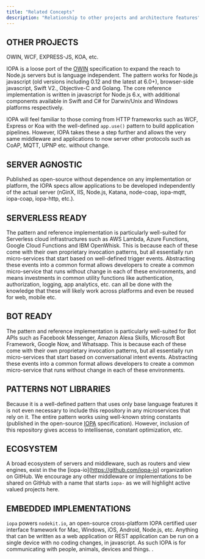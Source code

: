 ```yaml
---
title: "Related Concepts"
description: "Relationship to other projects and architecture features"
---
```

## OTHER PROJECTS
OWIN, WCF, EXPRESS-JS, KOA, etc.

IOPA is a loose port of the [OWIN](http://owin.org) specification to expand the reach to Node.js servers but is language independent.  The pattern works for Node.js javascript (old versions including 0.12 and the latest at 6.0+),  browser-side javascript, Swift V2., Objective-C and Golang.   The core reference implementation is written in javascript for Node.js 6.x, with additional components available in Swift and C# for Darwin/Unix and Windows platforms respectively.

IOPA will feel familiar to those coming from HTTP frameworks such as WCF, Express or Koa with the well-defined `app.use()` pattern to build application pipelines.  However, IOPA takes these a step further and allows the very same middleware and applications to now server other protocols such as CoAP, MQTT, UPNP etc. without change.  

## SERVER AGNOSTIC

Published as open-source without dependence on any implementation or platform, the IOPA specs allow applications to be developed independently of the actual server (nGinX, IIS, Node.js, Katana, node-coap, iopa-mqtt, iopa-coap, iopa-http, etc.). 

## SERVERLESS READY

The pattern and reference implementation is particularly well-suited for Serverless cloud infrastructures such as AWS Lambda, Azure Functions, Google Cloud Functions and IBM OpenWhisk.   This is because each of these come with their own proprietary invocation patterns, but all essentially run micro-services that start based on well-defined trigger events.  Abstracting these events into a common format allows developers to create a common micro-service that runs without change in each of these environments, and means investments in common utility functions like authentication, authorization, logging, app analytics, etc. can all be done with the knowledge that these will likely work across platforms and even be reused for web, mobile etc.

## BOT READY

The pattern and reference implementation is particularly well-suited for Bot APIs such as Facebook Messenger, Amazon Alexa Skills, Microsoft Bot Framework, Google Now, and Whatsapp.   This is because each of these come with their own proprietary invocation patterns, but all essentially run micro-services that start based on conversational intent events.  Abstracting these events into a common format allows developers to create a common micro-service that runs without change in each of these environments.

## PATTERNS NOT LIBRARIES

Because it is a well-defined pattern that uses only base language features it is not even necessary to include this repository in any microservices that rely on it.  The entire pattern works using well-known string constants (published in the open-source [IOPA](https://github.com/iopa-io/iopa-spec) specification).  However, inclusion of this repository gives access to intellisense, constant optimization, etc.

## ECOSYSTEM 

A broad ecosystem of servers and middleware, such as routers and view engines, exist in the the [iopa-io](https://github.com/iopa-io] organization on GitHub.   We encourage any other middleware or implementations to be shared on GitHub with a name that starts `iopa-` as we will highlight active valued projects here.

## EMBEDDED IMPLEMENTATIONS

`iopa` powers `nodekit.io`, an open-source cross-platform IOPA certified user interface framework for Mac, Windows, iOS, Android, Node.js, etc.   Anything that can be written as a web application or REST application can be run on a single device with no coding changes, in javascript.      As such IOPA is for communicating with people, animals, devices and things.
.